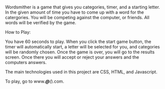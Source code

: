 Wordsmither is a game that gives you categories, timer, and a starting letter. In the given amount of time you have to come up with a word for the catergories. You will be competing against the computer, or friends. All words will be verified by the game.

How to Play:

You have 60 seconds to play. When you click the start game button, the timer will automatically start, a letter will be selected for you, and categories will be randomly chosen. Once the game is over, you will go to the results screen. Once there you will accept or reject your answers and the computers answers. 

The main technologies used in this project are CSS, HTML, and Javascript.

To play, go to www.****@***(*).com. 


